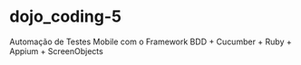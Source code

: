 # dojo_coding-5
Automação de Testes Mobile com o Framework BDD + Cucumber + Ruby + Appium + ScreenObjects
